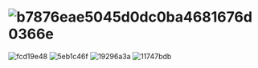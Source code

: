 
# ![b7876eae5045d0dc0ba4681676d0366e](https://user-images.githubusercontent.com/115387378/221415509-4ae03fdb-aeb1-436c-a727-079e8f24b471.gif)

![fcd19e48](https://user-images.githubusercontent.com/115387378/221416283-dc30c5a2-db38-4e77-a5e8-e86e32dbad7a.gif)
![5eb1c46f](https://user-images.githubusercontent.com/115387378/221416440-7dadf553-1bb1-46d3-a59c-3e48a817b7a0.gif)
![19296a3a](https://user-images.githubusercontent.com/115387378/221416590-2992de36-3d00-44a2-b836-472aafe02fa7.gif)
![11747bdb](https://user-images.githubusercontent.com/115387378/221416176-97cbf0c8-bb7f-427c-a834-fc2a24080999.gif)
